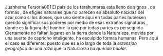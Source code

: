 Juanherna
Fersoria001
El pais de los tarahumaras esta lleno de signos , de formas , de efigies naturales
que no parecen en absoluto nacidas del azar,como si los dioses, que uno siente aqui en todas partes
hubiesen querido significar sus poderes por medio de esas extrañas signaturas , donde es la figura del hombre la que por todas partes
es perseguida. 
Ciertamente no faltan lugares en la tierra donde la Naturaleza, movida por una suerte de capricho inteligente, ha esculpido formas humanas. Pero
aqui el caso es diferente: puesto que es a lo largo de toda la _extension geográfica de una raza_ que la Naturaleza _ha querido hablar_.
